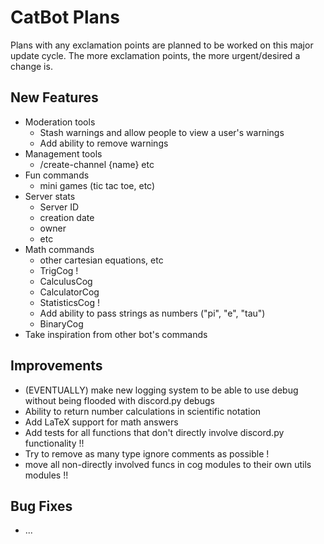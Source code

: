 # CatBot Plans
Plans with any exclamation points are planned to be worked on this major update cycle.
The more exclamation points, the more urgent/desired a change is.

## New Features
* Moderation tools
  * Stash warnings and allow people to view a user's warnings
  * Add ability to remove warnings
* Management tools
  * /create-channel {name} etc
* Fun commands
  * mini games (tic tac toe, etc)
* Server stats
  * Server ID
  * creation date
  * owner
  * etc
* Math commands
  * other cartesian equations, etc
  * TrigCog !
  * CalculusCog
  * CalculatorCog
  * StatisticsCog !
  * Add ability to pass strings as numbers ("pi", "e", "tau")
  * BinaryCog
* Take inspiration from other bot's commands

## Improvements
* (EVENTUALLY) make new logging system to be able to use debug without being flooded with discord.py debugs
* Ability to return number calculations in scientific notation
* Add LaTeX support for math answers
* Add tests for all functions that don't directly involve discord.py functionality !!
* Try to remove as many type ignore comments as possible !
* move all non-directly involved funcs in cog modules to their own utils modules !!

## Bug Fixes
* ...